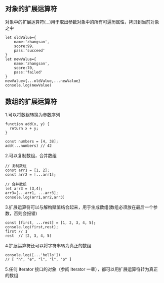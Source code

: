 ## 对象的扩展运算符

对象中的扩展运算符(...)用于取出参数对象中的所有可遍历属性，拷贝到当前对象之中

```
let oldValue={
    name:'zhangsan',
    score:99,
    pass:'succeed'
}
let newValue={
    name:'zhangsan',
    score:70,
    pass:'failed'
}
newValue={...oldValue,...newValue}
console.log(newValue)
```

## 数组的扩展运算符

1.可以将数组转换为参数序列

```
function add(x, y) {
  return x + y;
}

const numbers = [4, 38];
add(...numbers) // 42
```

2.可以复制数组，合并数组

```
// 复制数组
const arr1 = [1, 2];
const arr2 = [...arr1];

// 合并数组
let arr3 = [3,4];
arr3=[...arr1, ...arr3];
console.log(arr1,arr2,arr3)
```

3.扩展运算符可以与解构赋值结合起来，用于生成数组(数组必须放在最后一个参数，否则会报错)

```
const [first, ...rest] = [1, 2, 3, 4, 5];
console.log(first,rest);
first // 1
rest  // [2, 3, 4, 5]
```

4.扩展运算符还可以将字符串转为真正的数组

```
console.log([...'hello'])
// [ "h", "e", "l", "l", "o" ]
```
5.任何 Iterator 接口的对象（参阅 Iterator 一章），都可以用扩展运算符转为真正的数组